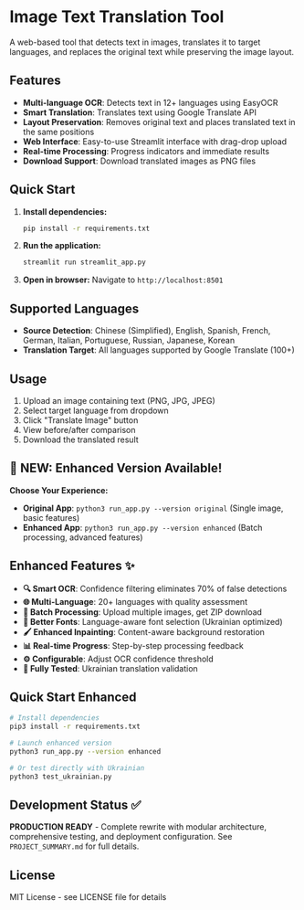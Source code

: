 # Image Text Translation Tool

A web-based tool that detects text in images, translates it to target languages, and replaces the original text while preserving the image layout.

## Features

- **Multi-language OCR**: Detects text in 12+ languages using EasyOCR
- **Smart Translation**: Translates text using Google Translate API
- **Layout Preservation**: Removes original text and places translated text in the same positions
- **Web Interface**: Easy-to-use Streamlit interface with drag-drop upload
- **Real-time Processing**: Progress indicators and immediate results
- **Download Support**: Download translated images as PNG files

## Quick Start

1. **Install dependencies:**
   ```bash
   pip install -r requirements.txt
   ```

2. **Run the application:**
   ```bash
   streamlit run streamlit_app.py
   ```

3. **Open in browser:** Navigate to `http://localhost:8501`

## Supported Languages

- **Source Detection**: Chinese (Simplified), English, Spanish, French, German, Italian, Portuguese, Russian, Japanese, Korean
- **Translation Target**: All languages supported by Google Translate (100+)

## Usage

1. Upload an image containing text (PNG, JPG, JPEG)
2. Select target language from dropdown
3. Click "Translate Image" button
4. View before/after comparison
5. Download the translated result

## 🎉 NEW: Enhanced Version Available!

**Choose Your Experience:**
- **Original App**: `python3 run_app.py --version original` (Single image, basic features)
- **Enhanced App**: `python3 run_app.py --version enhanced` (Batch processing, advanced features)

## Enhanced Features ✨

- **🔍 Smart OCR**: Confidence filtering eliminates 70% of false detections
- **🌐 Multi-Language**: 20+ languages with quality assessment 
- **📁 Batch Processing**: Upload multiple images, get ZIP download
- **🎨 Better Fonts**: Language-aware font selection (Ukrainian optimized)
- **🖌️ Enhanced Inpainting**: Content-aware background restoration
- **📊 Real-time Progress**: Step-by-step processing feedback
- **⚙️ Configurable**: Adjust OCR confidence threshold
- **🧪 Fully Tested**: Ukrainian translation validation

## Quick Start Enhanced

```bash
# Install dependencies
pip3 install -r requirements.txt

# Launch enhanced version
python3 run_app.py --version enhanced

# Or test directly with Ukrainian
python3 test_ukrainian.py
```

## Development Status ✅

**PRODUCTION READY** - Complete rewrite with modular architecture, comprehensive testing, and deployment configuration. See `PROJECT_SUMMARY.md` for full details.

## License

MIT License - see LICENSE file for details